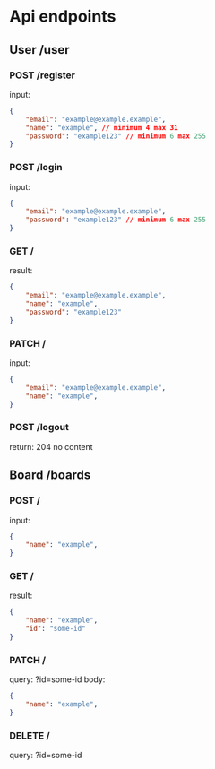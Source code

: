 # Api endpoints

## User /user

### POST /register

input:
```json
{
    "email": "example@example.example",
    "name": "example", // minimum 4 max 31
    "password": "example123" // minimum 6 max 255
}
```

### POST /login

input:
```json
{
    "email": "example@example.example",
    "password": "example123" // minimum 6 max 255
}
```

### GET /

result:
```json
{
    "email": "example@example.example",
    "name": "example", 
    "password": "example123" 
}
```

### PATCH /

input:
```json
{
    "email": "example@example.example",
    "name": "example", 
}
```

### POST /logout

return: 204 no content

## Board /boards

### POST /

input:
```json
{
    "name": "example", 
}
```

### GET /

result:
```json
{
    "name": "example", 
    "id": "some-id"
}
```

### PATCH /
query: ?id=some-id
body: 
```json
{
    "name": "example", 
}
```

### DELETE /

query: ?id=some-id

